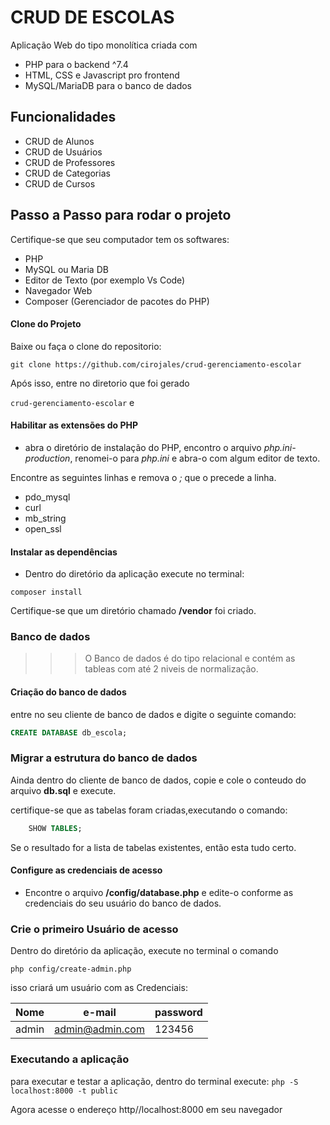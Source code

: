 # CRUD DE ESCOLAS

Aplicação Web do tipo monolítica criada com

- PHP para o backend ^7.4
- HTML, CSS e Javascript pro frontend
- MySQL/MariaDB para o banco de dados

## Funcionalidades

- CRUD de Alunos
- CRUD de Usuários
- CRUD de Professores
- CRUD de Categorias
- CRUD de Cursos

## Passo a Passo para rodar o projeto

Certifique-se que seu computador tem os softwares:

- PHP
- MySQL ou Maria DB
- Editor de Texto (por exemplo Vs Code)
- Navegador Web
- Composer (Gerenciador de pacotes do PHP)

#### Clone do Projeto

Baixe ou faça o clone do repositorio:

`git clone https://github.com/cirojales/crud-gerenciamento-escolar`

Após isso, entre no diretorio que foi gerado

`crud-gerenciamento-escolar`
e

#### Habilitar as extensões do PHP

- abra o diretório de instalação do PHP, encontro o arquivo _php.ini-production_,
  renomei-o para _php.ini_ e abra-o com algum editor de texto.

Encontre as seguintes linhas e remova o _;_ que o precede a linha.

- pdo_mysql
- curl
- mb_string
- open_ssl

#### Instalar as dependências

- Dentro do diretório da aplicação execute no terminal:

`composer install`

Certifique-se que um diretório chamado **/vendor** foi criado.

### Banco de dados

> > > O Banco de dados é do tipo relacional e contém as tableas com até 2 niveis de normalização.

#### Criação do banco de dados

entre no seu cliente de banco de dados e digite o seguinte comando:

```sql
CREATE DATABASE db_escola;

```

### Migrar a estrutura do banco de dados

Ainda dentro do cliente de banco de dados, copie e cole o conteudo do arquivo **db.sql** e execute.

certifique-se que as tabelas foram criadas,executando o comando:

```sql
    SHOW TABLES;
```

Se o resultado for a lista de tabelas existentes, então esta tudo certo.

#### Configure as credenciais de acesso

- Encontre o arquivo **/config/database.php** e edite-o conforme as credenciais
  do seu usuário do banco de dados.

### Crie o primeiro Usuário de acesso

Dentro do diretório da aplicação,
execute no terminal o comando

`php config/create-admin.php`

isso criará um usuário com as Credenciais:

| Nome  | e-mail          | password |
| ----- | --------------- | -------- |
| admin | admin@admin.com | 123456   |

### Executando a aplicação

para executar e testar a aplicação, dentro do terminal execute:
`php -S localhost:8000 -t public`

Agora acesse o endereço <link>http//localhost:8000</link> em seu navegador
